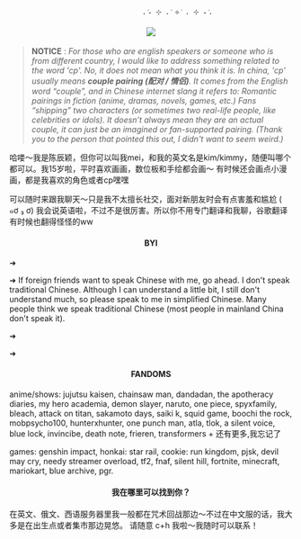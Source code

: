                                      . ݁₊ ⊹ . ݁ ⟡ ݁ . ⊹ ₊ ݁.
<h4 align="center"> <img src="https://hits.sh/github.com/chenchenyin.svg?label=%E8%96%AF%E6%9D%A1&extraCount=28475906&color=7ECDF6" /> </h4>
</div>

>**NOTICE** : *For those who are english speakers or someone who is from different country, I would like to address something related to the word *'cp'*. No, it does not mean what you think it is. In china, 'cp' usually means **couple pairing (配对 / 情侣)**. It comes from the English word “couple”, and in Chinese internet slang it refers to: Romantic pairings in fiction (anime, dramas, novels, games, etc.) Fans “shipping” two characters (or sometimes two real-life people, like celebrities or idols).
It doesn’t always mean they are an actual couple, it can just be an imagined or fan-supported pairing. (Thank you to the person that pointed this out, I didn't want to seem weird.)*

哈喽～我是陈辰颖，但你可以叫我mei，和我的英文名是kim/kimmy，随便叫哪个都可以。我15岁啦，平时喜欢画画，数位板和手绘都会画～ 有时候还会画点小漫画，都是我喜欢的角色或者cp嘿嘿

可以随时来跟我聊天～只是我不太擅长社交，面对新朋友时会有点害羞和尴尬 ( ๑ơ ₃ ơ) 我会说英语啦，不过不是很厉害。所以你不用专门翻译和我聊，谷歌翻译有时候也翻得怪怪的ww

<h4 align="center"> BYI </h4>


➜ 

➜ If foreign friends want to speak Chinese with me, go ahead. I don't speak traditional Chinese. Although I can understand a little bit, I still don't understand much, so please speak to me in simplified Chinese. Many people think we speak traditional Chinese (most people in mainland China don't speak it).

➜ 

➜ 

<h4 align="center"> FANDOMS </h4>
anime/shows: jujutsu kaisen, chainsaw man, dandadan, the apotheracy diaries, my hero academia, demon slayer, naruto, one piece, spyxfamily, bleach, attack on titan, sakamoto days, saiki k, squid game, boochi the rock, mobpsycho100, hunterxhunter, one punch man, atla, tlok, a silent voice, blue lock, invincibe, death note, frieren, transformers + 还有更多,我忘记了

games: genshin impact, honkai: star rail, cookie: run kingdom, pjsk, devil may cry, needy streamer overload, tf2, fnaf, silent hill, fortnite, minecraft, mariokart, blue archive, pgr.

<h4 align="center"> 我在哪里可以找到你？ </h4>
在英文、俄文、西语服务器里我一般都在咒术回战那边～不过在中文服的话，我大多是在出生点或者集市那边晃悠。 请随意 c+h 我啦～我随时可以联系！


